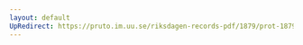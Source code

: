 ```yaml
---
layout: default
UpRedirect: https://pruto.im.uu.se/riksdagen-records-pdf/1879/prot-1879--fk--013/prot-1879--fk--013_016.pdf
---
```

